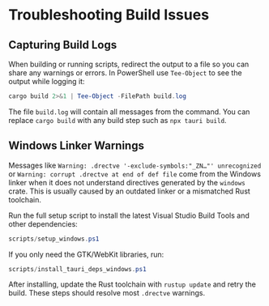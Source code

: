 # Troubleshooting Build Issues

## Capturing Build Logs

When building or running scripts, redirect the output to a file so you can share
any warnings or errors. In PowerShell use `Tee-Object` to see the output while
logging it:

```powershell
cargo build 2>&1 | Tee-Object -FilePath build.log
```

The file `build.log` will contain all messages from the command. You can
replace `cargo build` with any build step such as `npx tauri build`.

## Windows Linker Warnings

Messages like `Warning: .drectve '-exclude-symbols:"_ZN…"' unrecognized` or
`Warning: corrupt .drectve at end of def file` come from the Windows linker when
it does not understand directives generated by the `windows` crate. This is
usually caused by an outdated linker or a mismatched Rust toolchain.

Run the full setup script to install the latest Visual Studio Build Tools and
other dependencies:

```powershell
scripts/setup_windows.ps1
```

If you only need the GTK/WebKit libraries, run:

```powershell
scripts/install_tauri_deps_windows.ps1
```

After installing, update the Rust toolchain with `rustup update` and retry the
build. These steps should resolve most `.drectve` warnings.
